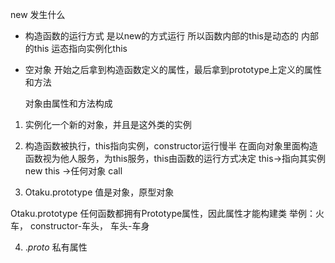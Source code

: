 new 发生什么

- 构造函数的运行方式 是以new的方式运行 所以函数内部的this是动态的 内部的this 运态指向实例化this


- 空对象 开始之后拿到构造函数定义的属性，最后拿到prototype上定义的属性和方法 

  对象由属性和方法构成

 1. 实例化一个新的对象，并且是这外类的实例
 2. 构造函数被执行，this指向实例，constructor运行慢半
 在面向对象里面构造函数视为他人服务，为this服务，this由函数的运行方式决定
 this->指向其实例  new
 this ->任何对象 call

 3. Otaku.prototype 值是对象，原型对象
 
 Otaku.prototype 任何函数都拥有Prototype属性，因此属性才能构建类
   举例：火车， constructor-车头，
        车头-车身 

4. ._proto_ 私有属性